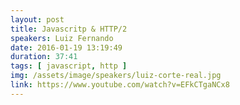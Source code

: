 ```yaml
---
layout: post
title: Javascritp & HTTP/2
speakers: Luiz Fernando
date: 2016-01-19 13:19:49
duration: 37:41
tags: [ javascript, http ]
img: /assets/image/speakers/luiz-corte-real.jpg
link: https://www.youtube.com/watch?v=EFkCTgaNCx8
---
```

